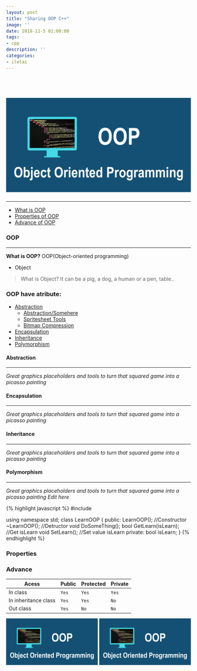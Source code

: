```yaml
---
layout: post
title: "Sharing OOP C++"
image: ''
date: 2018-11-5 01:00:00
tags:
- cpp
description: ''
categories:
- iletai 
---
```


<h1 align="center">
    <img width="1200" src="https://github.com/iletai/space-jekyll-template/blob/master/src/img/object-oriented-programming-oop.png?raw=true" alt="logo"/>
</h1>
<hr/>

- [What is OOP](#oop)
- [Properties of OOP](#properties)
- [Advance of OOP](#advance)


### OOP
--------

**What is OOP?**
OOP(Object-oriented programming) 
 * Object 
  > What is Object? It can be a pig, a dog, a human or a pen, table..


### OOP have atribute: 

  - [Abstraction](#abstraction)
    - [Abstraction/Somehere](#somehere)
    - [Spritesheet Tools](#spritesheet-tools)
    - [Bitmap Compression](#bitmap-compression)
  - [Encapsulation](#encapsulation)
  - [Inheritance](#inheritance)
  - [Polymorphism](#polymorphism)

#### Abstraction  
--------
*Great graphics placeholders and tools to turn that squared game into a picasso painting*

#### Encapsulation
--------
*Great graphics placeholders and tools to turn that squared game into a picasso painting*

#### Inheritance
--------
*Great graphics placeholders and tools to turn that squared game into a picasso painting*

#### Polymorphism
--------
*Great graphics placeholders and tools to turn that squared game into a picasso painting*
*Edit here*

{% highlight javascript %}
#include <iostream>

using namespace std;
class LearnOOP
{
 public: 
  LearnOOP(); //Constructor
  ~LearnOOP(); //Detructor
  void DoSomeThing();
  bool GetLearn(isLearn); //Get isLearn
  void SetLearn();        //Set value isLearn
 private:
  bool isLearn;
}
{% endhighlight %}

### Properties

### Advance
 
|Acess|Public| Protected|Private|
|--|--|--|--|
|In class|`Yes`|`Yes`|`Yes`
|In inheritance class|`Yes`|`Yes`|`No`
|Out class|`Yes`|`No`|`No`

 <tr>
    <td> <img src="https://github.com/iletai/space-jekyll-template/blob/master/src/img/object-oriented-programming-oop.png?raw=true" alt="Drawing" style="width: 250px;"/> </td>
    <td> <img src="https://github.com/iletai/space-jekyll-template/blob/master/src/img/object-oriented-programming-oop.png?raw=true" alt="Drawing" style="width: 250px;"/> </td>
    </tr>
